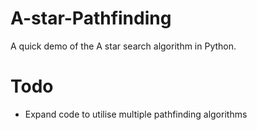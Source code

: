 # A-star-Pathfinding
A quick demo of the A star search algorithm in Python.

# Todo
- Expand code to utilise multiple pathfinding algorithms
